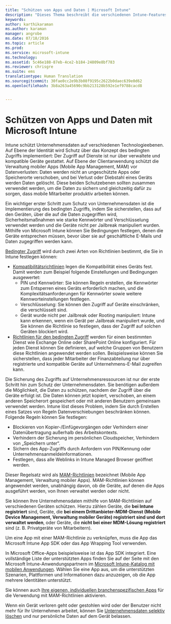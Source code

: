 ```yaml
---
title: "Schützen von Apps und Daten | Microsoft Intune"
description: "Dieses Thema beschreibt die verschiedenen Intune-Features und -Funktionen, die Ihnen zum Schutz Ihrer Unternehmens-Apps und Daten zur Verfügung stehen."
keywords: 
author: karthikaraman
ms.author: karaman
manager: angrobe
ms.date: 07/18/2016
ms.topic: article
ms.prod: 
ms.service: microsoft-intune
ms.technology: 
ms.assetid: 5c46e188-87eb-4ce2-b184-24809e8bf783
ms.reviewer: chrisgre
ms.suite: ems
translationtype: Human Translation
ms.sourcegitcommit: 30fae0cc2e9b3b08f9195c2622b0daec639e0d62
ms.openlocfilehash: 3b8a263a45690c9bb213128b592e1ef9788cacd8


---
```


# <a name="protect-apps-and-data-with-microsoft-intune"></a>Schützen von Apps und Daten mit Microsoft Intune


Intune schützt Unternehmensdaten auf verschiedenen Technologieebenen.  Auf Ebene der Identität wird Schutz über das Konzept des bedingten Zugriffs implementiert: Der Zugriff auf Dienste ist nur über verwaltete und kompatible Geräte gestattet.  Auf Ebene der Clientanwendung schützt die Verwaltung mobiler Apps (Mobile App Management, MAM) vor Datenverlusten: Daten werden nicht an ungeschützte Apps oder Speicherorte verschoben, und bei Verlust oder Diebstahl eines Geräts werden Daten gelöscht.  Diese beiden Schutzebenen sollten zusammen verwendet werden, um die Daten zu sichern und gleichzeitig dafür zu sorgen, dass mobile Mitarbeiter produktiv arbeiten können.

Ein wichtiger erster Schritt zum Schutz von Unternehmensdaten ist die Implementierung des bedingten Zugriffs, indem Sie sicherstellen, dass auf den Geräten, über die auf die Daten zugegriffen wird, Sicherheitsmaßnahmen wie starke Kennwörter und Verschlüsselung verwendet werden und die Geräte nicht per Jailbreak manipuliert wurden. Mithilfe von Microsoft Intune können Sie Bedingungen festlegen, denen die Geräte entsprechen müssen, bevor über sie auf geschäftliche E-Mails und Daten zugegriffen werden kann.

[Bedingter Zugriff](restrict-access-to-email-and-o365-services-with-microsoft-intune.md) wird durch zwei Arten von Richtlinien bestimmt, die Sie in Intune festlegen können:
- [Kompatibilitätsrichtlinien](introduction-to-device-compliance-policies-in-microsoft-intune.md) legen die Kompatibilität eines Geräts fest. Damit werden zum Beispiel folgende Einstellungen und Bedingungen ausgewertet:
  - PIN und Kennwörter: Sie können Regeln erstellen, die Kennwörter zum Entsperren eines Geräts erforderlich machen, und die Komplexitätsanforderungen für Kennwörter sowie weitere Kennworteinstellungen festlegen.
  - Verschlüsselung: Sie können den Zugriff auf Geräte einschränken, die verschlüsselt sind.
  - Gerät wurde nicht per Jailbreak oder Rooting manipuliert: Intune kann erkennen, wenn ein Gerät per Jailbreak manipuliert wurde, und Sie können die Richtlinie so festlegen, dass der Zugriff auf solchen Geräten blockiert wird.
- [Richtlinien für den bedingten Zugriff](restrict-access-to-email-and-o365-services-with-microsoft-intune.md) werden für einen bestimmten Dienst wie Exchange Online oder SharePoint Online konfiguriert. Für jeden Dienst können Sie definieren, auf welche Gruppen von Benutzern diese Richtlinien angewendet werden sollen. Beispielsweise können Sie sicherstellen, dass jeder Mitarbeiter der Finanzabteilung nur über registrierte und kompatible Geräte auf Unternehmens-E-Mail zugreifen kann.

Die Sicherung des Zugriffs auf Unternehmensressourcen ist nur der erste Schritt hin zum Schutz der Unternehmensdaten. Sie benötigen außerdem die Möglichkeit, die Daten zu schützen, nachdem der Zugriff über die Geräte erfolgt ist. Die Daten können jetzt kopiert, verschoben, an einem anderen Speicherort gespeichert oder mit anderen Benutzern gemeinsam verwendet werden. Intune löst dieses Problem, indem Sie durch Erstellen eines Satzes von Regeln Datenverschiebungen beschränken können. Folgende Regeln können Sie festlegen:
- Blockieren von Kopier-/Einfügevorgängen oder Verhindern einer Datenübertragung außerhalb des Arbeitskontexts.
- Verhindern der Sicherung im persönlichen Cloudspeicher, Verhindern von „Speichern unter“.
- Sichern des App-Zugriffs durch Anfordern von PIN/Kennung oder Unternehmensanmeldeinformationen.
- Festlegen, dass alle Weblinks in Intune Managed Browser geöffnet werden.

Dieser Regelsatz wird als [MAM-Richtlinien](protect-app-data-using-mobile-app-management-policies-with-microsoft-intune.md) bezeichnet (Mobile App Management, Verwaltung mobiler Apps).  MAM-Richtlinien können angewendet werden, unabhängig davon, ob die Geräte, auf denen die Apps ausgeführt werden, von Ihnen verwaltet werden oder nicht.  

Sie können Ihre Unternehmensdaten mithilfe von MAM-Richtlinien auf verschiedenen Geräten schützen. Hierzu zählen Geräte, die **bei Intune registriert** sind, Geräte, die **bei einem Drittanbieter-MDM-Dienst (Mobile Device Management, Verwaltung mobiler Geräte) registriert sind und dort verwaltet werden**, oder Geräte, die **nicht bei einer MDM-Lösung registriert** sind (z. B. Privatgeräte von Mitarbeitern).

Um eine App mit einer MAM-Richtlinie zu verknüpfen, muss die App das Microsoft Intune App SDK oder das App Wrapping Tool verwenden.

In Microsoft Office-Apps beispielsweise ist das App SDK integriert. Eine vollständige Liste der unterstützten Apps finden Sie auf der Seite mit den Microsoft Intune-Anwendungspartnern im [Microsoft Intune-Katalog mit mobilen Anwendungen](https://www.microsoft.com/en-us/cloud-platform/microsoft-intune-apps). Wählen Sie eine App aus, um die unterstützten Szenarien, Plattformen und Informationen dazu anzuzeigen, ob die App mehrere Identitäten unterstützt.

Sie können auch [Ihre eigenen, individuellen branchenspezifischen Apps](decide-how-to-prepare-apps-for-mobile-application-management-with-microsoft-intune.md) für die Verwendung mit MAM-Richtlinien aktivieren.

Wenn ein Gerät verloren geht oder gestohlen wird oder der Benutzer nicht mehr für Ihr Unternehmen arbeitet, können Sie [Unternehmensdaten selektiv löschen](wipe-managed-company-app-data-with-microsoft-intune.md) und nur persönliche Daten auf dem Gerät belassen.



<!--HONumber=Nov16_HO2-->


